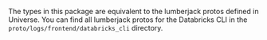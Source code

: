 The types in this package are equivalent to the lumberjack protos defined in Universe.
You can find all lumberjack protos for the Databricks CLI in the `proto/logs/frontend/databricks_cli` directory.
